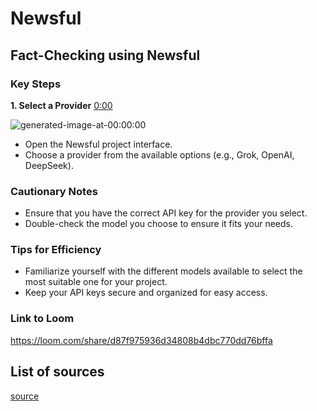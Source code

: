 # Newsful

## Fact-Checking using Newsful

### Key Steps

**1. Select a Provider** [0:00](https://loom.com/share/d87f975936d34808b4dbc770dd76bffa?t=0)

![generated-image-at-00:00:00](https://loom.com/i/4aba3fa1e34a4b32bc842f1d981337b6?workflows_screenshot=true)

- Open the Newsful project interface.
- Choose a provider from the available options (e.g., Grok, OpenAI, DeepSeek).

### Cautionary Notes

- Ensure that you have the correct API key for the provider you select.
- Double-check the model you choose to ensure it fits your needs.

### Tips for Efficiency

- Familiarize yourself with the different models available to select the most suitable one for your project.
- Keep your API keys secure and organized for easy access.

### Link to Loom

<https://loom.com/share/d87f975936d34808b4dbc770dd76bffa>

## List of sources

[source](https://gist.githubusercontent.com/Siddhesh-Agarwal/22dcb7ea125aa8d9028f7cd714c60beb/raw/4a07ee5e461875cf0688c60e08075e49a6ee7b35/annotation.csv)
